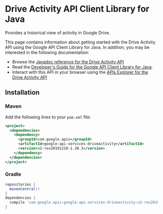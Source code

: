 # Drive Activity API Client Library for Java

Provides a historical view of activity in Google Drive.

This page contains information about getting started with the Drive Activity API
using the Google API Client Library for Java. In addition, you may be interested
in the following documentation:

* Browse the [Javadoc reference for the Drive Activity API][javadoc]
* Read the [Developer's Guide for the Google API Client Library for Java][google-api-client].
* Interact with this API in your browser using the [APIs Explorer for the Drive Activity API][api-explorer]

## Installation

### Maven

Add the following lines to your `pom.xml` file:

```xml
<project>
  <dependencies>
    <dependency>
      <groupId>com.google.apis</groupId>
      <artifactId>google-api-services-driveactivity</artifactId>
      <version>v2-rev20191218-1.30.3</version>
    </dependency>
  </dependencies>
</project>
```

### Gradle

```gradle
repositories {
  mavenCentral()
}
dependencies {
  compile 'com.google.apis:google-api-services-driveactivity:v2-rev20191218-1.30.3'
}
```

[javadoc]: https://googleapis.dev/java/google-api-services-driveactivity/latest/index.html
[google-api-client]: https://github.com/googleapis/google-api-java-client/
[api-explorer]: https://developers.google.com/apis-explorer/#p/driveactivity/v1/
